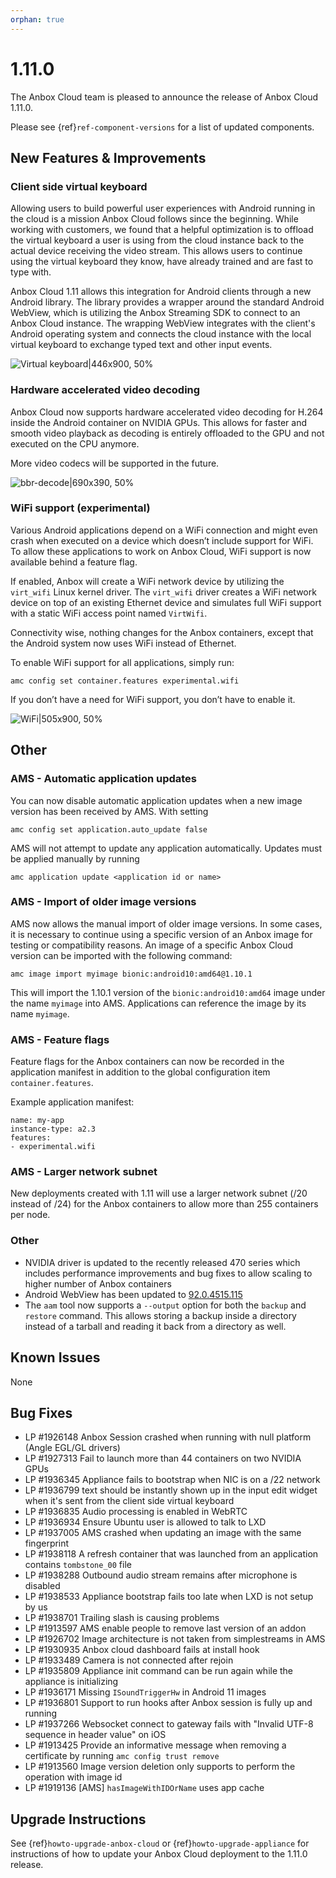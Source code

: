 ```yaml
---
orphan: true
---
```

# 1.11.0

The Anbox Cloud team is pleased to announce the release of Anbox Cloud 1.11.0.

Please see {ref}`ref-component-versions` for a list of updated components.

## New Features & Improvements

### Client side virtual keyboard

Allowing users to build powerful user experiences with Android running in the cloud is a mission Anbox Cloud follows since the beginning. While working with customers, we found that a helpful optimization is to offload the virtual keyboard a user is using from the cloud instance back to the actual device receiving the video stream. This allows users to continue using the virtual keyboard they know, have already trained and are fast to type with.

Anbox Cloud 1.11 allows this integration for Android clients through a new Android library. The library provides a wrapper around the standard Android WebView, which is utilizing the Anbox Streaming SDK to connect to an Anbox Cloud instance. The wrapping WebView integrates with the client's Android operating system and connects the cloud instance with the local virtual keyboard to exchange typed text and other input events.

![Virtual keyboard|446x900, 50%](https://ubuntucommunity.s3.dualstack.us-east-2.amazonaws.com/original/2X/b/bbb6cecfaf0e0f64c6c16c5c1be2276bd9a1cfa3.png) 

### Hardware accelerated video decoding

Anbox Cloud now supports hardware accelerated video decoding for H.264 inside the Android container on NVIDIA GPUs. This allows for faster and smooth video playback as decoding is entirely offloaded to the GPU and not executed on the CPU anymore.

More video codecs will be supported in the future.

![`bbr-decode`|690x390, 50%](https://ubuntucommunity.s3.dualstack.us-east-2.amazonaws.com/original/2X/c/c24b119db97c66ef6ed3e0a230518d832df59352.jpeg) 

### WiFi support (experimental)

Various Android applications depend on a WiFi connection and might even crash when executed on a device which doesn’t include support for WiFi. To allow these applications to work on Anbox Cloud, WiFi support is now available behind a feature flag.

If enabled, Anbox will create a WiFi network device by utilizing the `virt_wifi` Linux kernel driver. The `virt_wifi` driver creates a WiFi network device on top of an existing Ethernet device and simulates full WiFi support with a static WiFi access point named `VirtWifi`.

Connectivity wise, nothing changes for the Anbox containers, except that the Android system now uses WiFi instead of Ethernet.

To enable WiFi support for all applications, simply run:

    amc config set container.features experimental.wifi

If you don’t have a need for WiFi support, you don’t have to enable it.

![WiFi|505x900, 50%](https://ubuntucommunity.s3.dualstack.us-east-2.amazonaws.com/original/2X/f/ff2581f68d1e270fa98d1002e0653ce15415361f.png) 

## Other

### AMS - Automatic application updates

You can now disable automatic application updates when a new image version has been received by AMS. With setting

    amc config set application.auto_update false

AMS will not attempt to update any application automatically. Updates must be applied manually by running

    amc application update <application id or name>

### AMS - Import of older image versions

AMS now allows the manual import of older image versions. In some cases, it is necessary to continue using a specific version of an Anbox image for testing or compatibility reasons. An image of a specific Anbox Cloud version can be imported with the following command:

    amc image import myimage bionic:android10:amd64@1.10.1

This will import the 1.10.1 version of the `bionic:android10:amd64` image under the name `myimage` into AMS. Applications can reference the image by its name `myimage`.

### AMS - Feature flags

Feature flags for the Anbox containers can now be recorded in the application manifest in addition to the global configuration item `container.features`.

Example application manifest:

    name: my-app
    instance-type: a2.3
    features:
    - experimental.wifi

### AMS - Larger network subnet

New deployments created with 1.11 will use a larger network subnet (/20 instead of /24) for the Anbox containers to allow more than 255 containers per node.

### Other

* NVIDIA driver is updated to the recently released 470 series which includes performance improvements and bug fixes to allow scaling to higher number of Anbox containers
* Android WebView has been updated to [92.0.4515.115](https://chromereleases.googleblog.com/2021/07/chrome-for-android-update_0571163522.html)
* The `aam` tool now supports a `--output` option for both the `backup` and `restore` command. This allows storing a backup inside a directory instead of a tarball and reading it back from a directory as well. 

## Known Issues

None

## Bug Fixes

* LP #1926148 Anbox Session crashed when running with null platform (Angle EGL/GL drivers)
* LP #1927313 Fail to launch more than 44 containers on two NVIDIA GPUs
* LP #1936345 Appliance fails to bootstrap when NIC is on a /22 network
* LP #1936799 text should be instantly shown up in the input edit widget when it's sent from the client side virtual keyboard
* LP #1936835 Audio processing is enabled in WebRTC
* LP #1936934 Ensure Ubuntu user is allowed to talk to LXD
* LP #1937005 AMS crashed when updating an image with the same fingerprint
* LP #1938118 A refresh container that was launched from an application contains `tombstone_00` file
* LP #1938288 Outbound audio stream remains after microphone is disabled
* LP #1938533 Appliance bootstrap fails too late when LXD is not setup by us
* LP #1938701 Trailing slash is causing problems
* LP #1913597 AMS enable people to remove last version of an addon
* LP #1926702 Image architecture is not taken from simplestreams in AMS
* LP #1930935 Anbox cloud dashboard fails at install hook
* LP #1933489 Camera is not connected after rejoin
* LP #1935809 Appliance init command can be run again while the appliance is initializing
* LP #1936171 Missing `ISoundTriggerHw` in Android 11 images
* LP #1936801 Support to run hooks after Anbox session is fully up and running
* LP #1937266 Websocket connect to gateway fails with "Invalid UTF-8 sequence in header value" on iOS
* LP #1913425 Provide an informative message when removing a certificate by running `amc config trust remove`
* LP #1913560 Image version deletion only supports to perform the operation with image id
* LP #1919136 [AMS] `hasImageWithIDOrName` uses app cache

## Upgrade Instructions

See {ref}`howto-upgrade-anbox-cloud` or {ref}`howto-upgrade-appliance` for instructions of how to update your Anbox Cloud deployment to the 1.11.0 release.